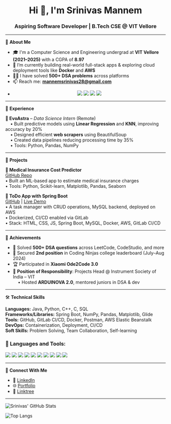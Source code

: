 <h1 align="center">Hi 👋, I'm Srinivas Mannem</h1>
<h3 align="center">Aspiring Software Developer | B.Tech CSE @ VIT Vellore</h3>

---

🚀 **About Me**

- 🎓 I'm a Computer Science and Engineering undergrad at **VIT Vellore (2021–2025)** with a CGPA of **8.97**
- 🔭 I’m currently building real-world full-stack apps & exploring cloud deployment tools like **Docker** and **AWS**
- 👨‍💻 I have solved **500+ DSA problems** across platforms  
- 📫 Reach me: **mannemsrinivas28@gmail.com**
- <p align="center">
  <a href="mailto:mannemsrinivas28@gmail.com"><img src="https://img.shields.io/badge/Email-D14836?style=for-the-badge&logo=gmail&logoColor=white"/></a>
  <a href="https://www.linkedin.com/in/srinivas-mannem-56784a21b/"><img src="https://img.shields.io/badge/LinkedIn-blue?style=for-the-badge&logo=linkedin&logoColor=white"/></a>
  <a href="https://mannem-srinivas.github.io/portfolio"><img src="https://img.shields.io/badge/Portfolio-222222?style=for-the-badge&logo=gitbook&logoColor=white"/></a>
  <a href="https://github.com/Mannem-Srinivas"><img src="https://img.shields.io/github/followers/Mannem-Srinivas?label=GitHub&style=for-the-badge&logo=github"/></a>
</p>


---

💼 **Experience**

**🔹 EvoAstra** – *Data Science Intern* (Remote)  
&nbsp;&nbsp;&nbsp;&nbsp;• Built predictive models using **Linear Regression** and **KNN**, improving accuracy by 20%  
&nbsp;&nbsp;&nbsp;&nbsp;• Designed efficient **web scrapers** using BeautifulSoup  
&nbsp;&nbsp;&nbsp;&nbsp;• Created data pipelines reducing processing time by 35%  
&nbsp;&nbsp;&nbsp;&nbsp;• Tools: Python, Pandas, NumPy

---

🧠 **Projects**

**🔸 Medical Insurance Cost Predictor**  
[GitHub Repo](https://github.com/Mannem-Srinivas/Machine_Learning)  
• Built an ML-based app to estimate medical insurance charges  
• Tools: Python, Scikit-learn, Matplotlib, Pandas, Seaborn  

**🔸 ToDo App with Spring Boot**  
[GitHub](https://github.com/Mannem-Srinivas/ToDo) | [Live Demo](https://todo-frontend-jh1x.onrender.com)  
• A task manager with CRUD operations, MySQL backend, deployed on AWS  
• Dockerized, CI/CD enabled via GitLab  
• Stack: HTML, CSS, JS, Spring Boot, MySQL, Docker, AWS, GitLab CI/CD  

---

🎯 **Achievements**

- 🧠 Solved **500+ DSA questions** across LeetCode, CodeStudio, and more  
- 🥈 Secured **2nd position** in Coding Ninjas college leaderboard (July–Aug 2024)  
- 🏆 Participated in **Xiaomi Ode2Code 3.0**  
- 🥇 **Position of Responsibility**: Projects Head @ Instrument Society of India – VIT  
&nbsp;&nbsp;&nbsp;&nbsp;• Hosted **ARDUINOVA 2.0**, mentored juniors in DSA & dev  

---

🛠️ **Technical Skills**

**Languages:** Java, Python, C++, C, SQL  
**Frameworks/Libraries:** Spring Boot, NumPy, Pandas, Matplotlib, Glide  
**Tools:** GitHub, GitLab CI/CD, Docker, Postman, AWS Elastic Beanstalk  
**DevOps:** Containerization, Deployment, CI/CD  
**Soft Skills:** Problem Solving, Team Collaboration, Self-learning
### 🧰 Languages and Tools:
<p align="left">
  <img src="https://img.shields.io/badge/Java-ED8B00?style=for-the-badge&logo=java&logoColor=white"/>
  <img src="https://img.shields.io/badge/Python-3670A0?style=for-the-badge&logo=python&logoColor=white"/>
  <img src="https://img.shields.io/badge/C++-00599C?style=for-the-badge&logo=c%2B%2B&logoColor=white"/>
  <img src="https://img.shields.io/badge/SpringBoot-6DB33F?style=for-the-badge&logo=springboot&logoColor=white"/>
  <img src="https://img.shields.io/badge/MySQL-00000F?style=for-the-badge&logo=mysql&logoColor=white"/>
  <img src="https://img.shields.io/badge/Docker-2496ED?style=for-the-badge&logo=docker&logoColor=white"/>
  <img src="https://img.shields.io/badge/AWS-FF9900?style=for-the-badge&logo=amazonaws&logoColor=white"/>
  <img src="https://img.shields.io/badge/GitLab CI/CD-FCA121?style=for-the-badge&logo=gitlab&logoColor=white"/>
  <img src="https://img.shields.io/badge/Postman-FF6C37?style=for-the-badge&logo=postman&logoColor=white"/>
  <img src="https://img.shields.io/badge/VSCode-007ACC?style=for-the-badge&logo=visual-studio-code&logoColor=white"/>
</p>


---

🔗 **Connect With Me**

- 📎 [LinkedIn](https://www.linkedin.com/in/srinivas-mannem-56784a21b/)
- 🌐 [Portfolio](https://mannem-srinivas.github.io/portfolio/)
- 🔗 [Linktree](https://linktr.ee/srinivasmannem)

---

![Srinivas' GitHub Stats](https://github-readme-stats.vercel.app/api?username=Mannem-Srinivas&show_icons=true&theme=radical)

![Top Langs](https://github-readme-stats.vercel.app/api/top-langs/?username=Mannem-Srinivas&layout=compact&theme=radical)

